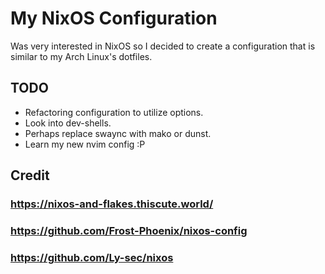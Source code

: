 # My NixOS Configuration

Was very interested in NixOS so I decided to create a configuration that is similar to my Arch Linux's dotfiles.

## TODO

- Refactoring configuration to utilize options.
- Look into dev-shells.
- Perhaps replace swaync with mako or dunst.
- Learn my new nvim config :P

## Credit

### https://nixos-and-flakes.thiscute.world/

### https://github.com/Frost-Phoenix/nixos-config

### https://github.com/Ly-sec/nixos